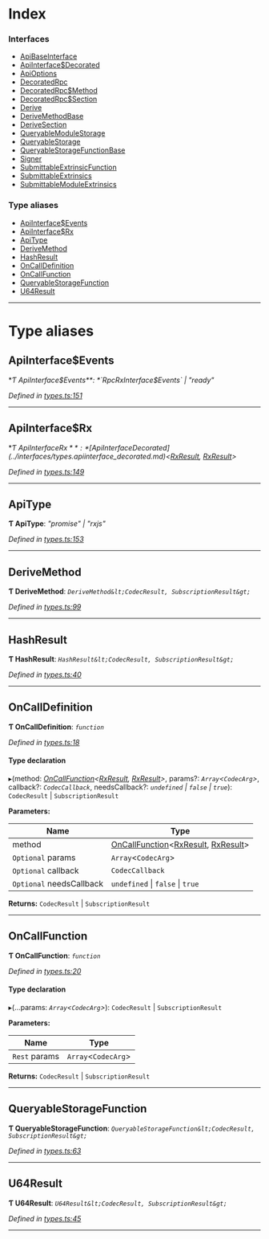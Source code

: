 

# Index

### Interfaces

* [ApiBaseInterface](../interfaces/_types_.apibaseinterface.md)
* [ApiInterface$Decorated](../interfaces/_types_.apiinterface_decorated.md)
* [ApiOptions](../interfaces/_types_.apioptions.md)
* [DecoratedRpc](../interfaces/_types_.decoratedrpc.md)
* [DecoratedRpc$Method](../interfaces/_types_.decoratedrpc_method.md)
* [DecoratedRpc$Section](../interfaces/_types_.decoratedrpc_section.md)
* [Derive](../interfaces/_types_.derive.md)
* [DeriveMethodBase](../interfaces/_types_.derivemethodbase.md)
* [DeriveSection](../interfaces/_types_.derivesection.md)
* [QueryableModuleStorage](../interfaces/_types_.queryablemodulestorage.md)
* [QueryableStorage](../interfaces/_types_.queryablestorage.md)
* [QueryableStorageFunctionBase](../interfaces/_types_.queryablestoragefunctionbase.md)
* [Signer](../interfaces/_types_.signer.md)
* [SubmittableExtrinsicFunction](../interfaces/_types_.submittableextrinsicfunction.md)
* [SubmittableExtrinsics](../interfaces/_types_.submittableextrinsics.md)
* [SubmittableModuleExtrinsics](../interfaces/_types_.submittablemoduleextrinsics.md)

### Type aliases

* [ApiInterface$Events](_types_.md#apiinterface_events)
* [ApiInterface$Rx](_types_.md#apiinterface_rx)
* [ApiType](_types_.md#apitype)
* [DeriveMethod](_types_.md#derivemethod)
* [HashResult](_types_.md#hashresult)
* [OnCallDefinition](_types_.md#oncalldefinition)
* [OnCallFunction](_types_.md#oncallfunction)
* [QueryableStorageFunction](_types_.md#queryablestoragefunction)
* [U64Result](_types_.md#u64result)

---

# Type aliases

<a id="apiinterface_events"></a>

##  ApiInterface$Events

**Ƭ ApiInterface$Events**: *`RpcRxInterface$Events` \| "ready"*

*Defined in [types.ts:151](https://github.com/polkadot-js/api/blob/f807a93/packages/api/src/types.ts#L151)*

___
<a id="apiinterface_rx"></a>

##  ApiInterface$Rx

**Ƭ ApiInterface$Rx**: *[ApiInterface$Decorated](../interfaces/_types_.apiinterface_decorated.md)<[RxResult](_rx_types_.md#rxresult), [RxResult](_rx_types_.md#rxresult)>*

*Defined in [types.ts:149](https://github.com/polkadot-js/api/blob/f807a93/packages/api/src/types.ts#L149)*

___
<a id="apitype"></a>

##  ApiType

**Ƭ ApiType**: *"promise" \| "rxjs"*

*Defined in [types.ts:153](https://github.com/polkadot-js/api/blob/f807a93/packages/api/src/types.ts#L153)*

___
<a id="derivemethod"></a>

##  DeriveMethod

**Ƭ DeriveMethod**: *`DeriveMethod&lt;CodecResult, SubscriptionResult&gt;`*

*Defined in [types.ts:99](https://github.com/polkadot-js/api/blob/f807a93/packages/api/src/types.ts#L99)*

___
<a id="hashresult"></a>

##  HashResult

**Ƭ HashResult**: *`HashResult&lt;CodecResult, SubscriptionResult&gt;`*

*Defined in [types.ts:40](https://github.com/polkadot-js/api/blob/f807a93/packages/api/src/types.ts#L40)*

___
<a id="oncalldefinition"></a>

##  OnCallDefinition

**Ƭ OnCallDefinition**: *`function`*

*Defined in [types.ts:18](https://github.com/polkadot-js/api/blob/f807a93/packages/api/src/types.ts#L18)*

#### Type declaration
▸(method: *[OnCallFunction](_types_.md#oncallfunction)<[RxResult](_rx_types_.md#rxresult), [RxResult](_rx_types_.md#rxresult)>*, params?: *`Array`<`CodecArg`>*, callback?: *`CodecCallback`*, needsCallback?: *`undefined` \| `false` \| `true`*): `CodecResult` \| `SubscriptionResult`

**Parameters:**

| Name | Type |
| ------ | ------ |
| method | [OnCallFunction](_types_.md#oncallfunction)<[RxResult](_rx_types_.md#rxresult), [RxResult](_rx_types_.md#rxresult)> |
| `Optional` params | `Array`<`CodecArg`> |
| `Optional` callback | `CodecCallback` |
| `Optional` needsCallback | `undefined` \| `false` \| `true` |

**Returns:** `CodecResult` \| `SubscriptionResult`

___
<a id="oncallfunction"></a>

##  OnCallFunction

**Ƭ OnCallFunction**: *`function`*

*Defined in [types.ts:20](https://github.com/polkadot-js/api/blob/f807a93/packages/api/src/types.ts#L20)*

#### Type declaration
▸(...params: *`Array`<`CodecArg`>*): `CodecResult` \| `SubscriptionResult`

**Parameters:**

| Name | Type |
| ------ | ------ |
| `Rest` params | `Array`<`CodecArg`> |

**Returns:** `CodecResult` \| `SubscriptionResult`

___
<a id="queryablestoragefunction"></a>

##  QueryableStorageFunction

**Ƭ QueryableStorageFunction**: *`QueryableStorageFunction&lt;CodecResult, SubscriptionResult&gt;`*

*Defined in [types.ts:63](https://github.com/polkadot-js/api/blob/f807a93/packages/api/src/types.ts#L63)*

___
<a id="u64result"></a>

##  U64Result

**Ƭ U64Result**: *`U64Result&lt;CodecResult, SubscriptionResult&gt;`*

*Defined in [types.ts:45](https://github.com/polkadot-js/api/blob/f807a93/packages/api/src/types.ts#L45)*

___

